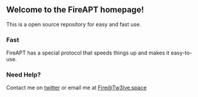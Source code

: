 ## Welcome to the FireAPT homepage!

This is a open source repository for easy and fast use.

### Fast

FireAPT has a special protocol that speeds things up and makes it easy-to-use.

### Need Help?

Contact me on [twitter](www.twitter.com/iifir3z) or email me at Fire@Tw3lve.space
